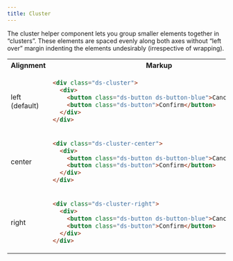 ```yaml
---
title: Cluster
---
```


The cluster helper component lets you group smaller elements together in “clusters”. These elements are spaced evenly along both axes without “left over” margin indenting the elements undesirably (irrespective of wrapping).

<table class="site-table" style="table-layout: fixed">
  <tr>
    <th>Alignment</th>
    <th>Markup</th>
    <th colspan="2">Demo</th>
  </tr>
  <tr>
    <td>left (default)</td>
    <td>

```html
<div class="ds-cluster">
  <div>
    <button class="ds-button ds-button-blue">Cancel</button>
    <button class="ds-button">Confirm</button>
  </div>
</div>
```

  </td>
  <td class="ds-scope" colspan="2">
    <div class="ds-cluster">
      <div>
        <button class="ds-button ds-button-blue">Cancel</button>
        <button class="ds-button">Confirm</button>
      </div>
    </div>
  </td>
  </tr>
  <tr>
    <td>center</td>
    <td>

```html
<div class="ds-cluster-center">
  <div>
    <button class="ds-button ds-button-blue">Cancel</button>
    <button class="ds-button">Confirm</button>
  </div>
</div>
```

  </td>
  <td class="ds-scope" colspan="2">
    <div class="ds-cluster-center">
      <div>
        <button class="ds-button ds-button-blue">Cancel</button>
        <button class="ds-button">Confirm</button>
      </div>
    </div>
  </td>
  </tr>
  <tr>
    <td>right</td>
    <td>

```html
<div class="ds-cluster-right">
  <div>
    <button class="ds-button ds-button-blue">Cancel</button>
    <button class="ds-button">Confirm</button>
  </div>
</div>
```

  </td>
  <td class="ds-scope" colspan="2">
    <div class="ds-cluster-right">
      <div>
        <button class="ds-button ds-button-blue">Cancel</button>
        <button class="ds-button">Confirm</button>
      </div>
    </div>
  </td>
  </tr>
</table>